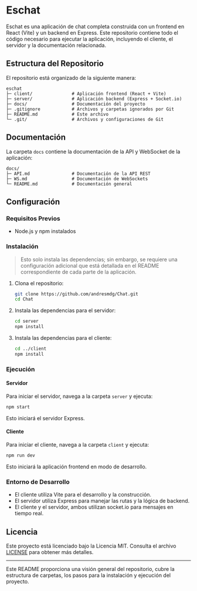 # Eschat

Eschat es una aplicación de chat completa construida con un frontend en React (Vite) y un backend en Express. Este repositorio contiene todo el código necesario para ejecutar la aplicación, incluyendo el cliente, el servidor y la documentación relacionada.

## Estructura del Repositorio

El repositorio está organizado de la siguiente manera:

```
eschat
├─ client/               # Aplicación frontend (React + Vite)
├─ server/               # Aplicación backend (Express + Socket.io)
├─ docs/                 # Documentación del proyecto
├─ .gitignore            # Archivos y carpetas ignorados por Git
├─ README.md             # Este archivo
└─ .git/                 # Archivos y configuraciones de Git
```

## Documentación

La carpeta `docs` contiene la documentación de la API y WebSocket de la aplicación:

```
docs/
├─ API.md                # Documentación de la API REST
├─ WS.md                 # Documentación de WebSockets
└─ README.md             # Documentación general
```

## Configuración

### Requisitos Previos

- Node.js y npm instalados

### Instalación

> Esto solo instala las dependencias; sin embargo, se requiere una configuración adicional que está detallada en el README correspondiente de cada parte de la aplicación.

1. Clona el repositorio:

   ```bash
   git clone https://github.com/andresmdg/Chat.git
   cd Chat
   ```

2. Instala las dependencias para el servidor:

   ```bash
   cd server
   npm install
   ```

3. Instala las dependencias para el cliente:

   ```bash
   cd ../client
   npm install
   ```

### Ejecución

#### Servidor

Para iniciar el servidor, navega a la carpeta `server` y ejecuta:

```bash
npm start
```

Esto iniciará el servidor Express.

#### Cliente

Para iniciar el cliente, navega a la carpeta `client` y ejecuta:

```bash
npm run dev
```

Esto iniciará la aplicación frontend en modo de desarrollo.

### Entorno de Desarrollo

- El cliente utiliza Vite para el desarrollo y la construcción.
- El servidor utiliza Express para manejar las rutas y la lógica de backend.
- El cliente y el servidor, ambos utilizan socket.io para mensajes en tiempo real.

## Licencia

Este proyecto está licenciado bajo la Licencia MIT. Consulta el archivo [LICENSE](./LICENSE) para obtener más detalles.

---

Este README proporciona una visión general del repositorio, cubre la estructura de carpetas, los pasos para la instalación y ejecución del proyecto.